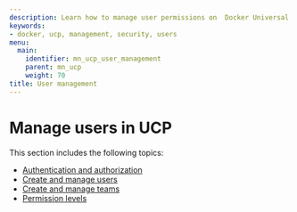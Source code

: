 ```yaml
---
description: Learn how to manage user permissions on  Docker Universal Control Plane.
keywords:
- docker, ucp, management, security, users
menu:
  main:
    identifier: mn_ucp_user_management
    parent: mn_ucp
    weight: 70
title: User management
---
```



# Manage users in UCP

This section includes the following topics:

* [Authentication and authorization](authentication-and-authorization.md)
* [Create and manage users](create-and-manage-users.md)
* [Create and manage teams](create-and-manage-teams.md)
* [Permission levels](permission-levels.md)
